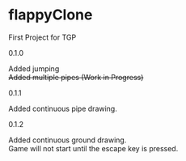# flappyClone
First Project for TGP

0.1.0

Added jumping  
~~Added multiple pipes (Work in Progress)~~  

0.1.1

Added continuous pipe drawing.

0.1.2

Added continuous ground drawing.  
Game will not start until the escape key is pressed.  

